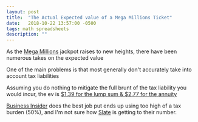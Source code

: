 ```yaml
---
layout: post
title:  "The Actual Expected value of a Mega Millions Ticket"
date:   2018-10-22 13:57:00 -0500
tags: math spreadsheets
description: ""
---
```


As the [Mega Millions]() jackpot raises to new heights, there have been numerous takes on the expected value 

One of the main problems is that most generally don't accurately take into account tax liabilities 

Assuming you do nothing to mitigate the full brunt of the tax liability you would incur, the ev is 
[$1.39 for the lump sum & $2.77 for the annuity](https://docs.google.com/spreadsheets/d/1_2tMfh3C8At9OOJmPjNJMU0qFS4PVHfsB00CpzWZtWw/edit?usp=sharing)



[Business Insider](https://slate.com/technology/2018/10/mega-millions-lottery-jackpot-ticket-odds.html) does the best job put ends up using too high of a tax burden (50%), 
and I'm not sure how [Slate](https://slate.com/technology/2018/10/mega-millions-lottery-jackpot-ticket-odds.html) is getting to their number.








